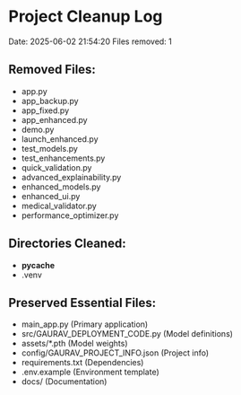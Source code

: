 
# Project Cleanup Log
Date: 2025-06-02 21:54:20
Files removed: 1

## Removed Files:
- app.py
- app_backup.py
- app_fixed.py
- app_enhanced.py
- demo.py
- launch_enhanced.py
- test_models.py
- test_enhancements.py
- quick_validation.py
- advanced_explainability.py
- enhanced_models.py
- enhanced_ui.py
- medical_validator.py
- performance_optimizer.py

## Directories Cleaned:
- __pycache__
- .venv

## Preserved Essential Files:
- main_app.py (Primary application)
- src/GAURAV_DEPLOYMENT_CODE.py (Model definitions)
- assets/*.pth (Model weights)
- config/GAURAV_PROJECT_INFO.json (Project info)
- requirements.txt (Dependencies)
- .env.example (Environment template)
- docs/ (Documentation)
